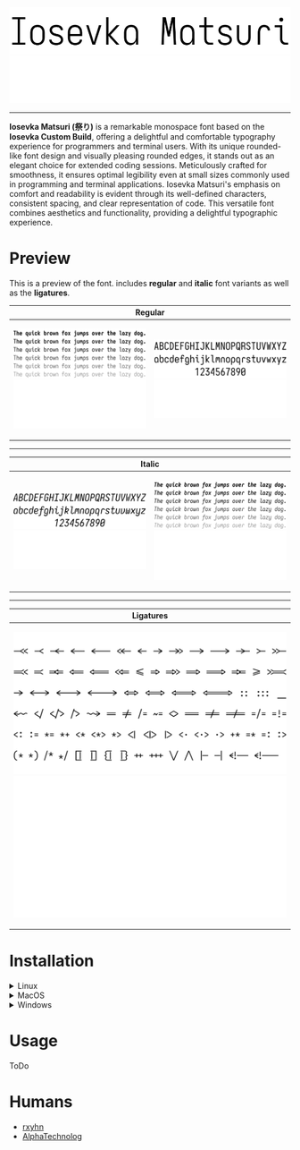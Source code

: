 <p align="center">
<img src="./assets/banner/dark.svg#gh-light-mode-only" title="Iosevka Matsuri Banner"/>
<img src="./assets/banner/light.svg#gh-dark-mode-only" title="Iosevka Matsuri Banner"/>
</p>

------------

**Iosevka Matsuri (祭り)** is a remarkable monospace font based on the **Iosevka Custom Build**,
offering a delightful and comfortable typography experience for programmers and terminal users.
With its unique rounded-like font design and visually pleasing rounded edges, it stands out as an
elegant choice for extended coding sessions. Meticulously crafted for smoothness, it ensures
optimal legibility even at small sizes commonly used in programming and terminal applications.
Iosevka Matsuri's emphasis on comfort and readability is evident through its well-defined characters,
consistent spacing, and clear representation of code. This versatile font combines aesthetics and
functionality, providing a delightful typographic experience.

# Preview

This is a preview of the font. includes **regular** and **italic** font variants as well as the **ligatures**.

<table>
<thead>
  <tr>
    <th style="text-align: center" colspan="2">Regular<br></th>
  </tr>
</thead>
<tbody>
  <tr>
    <td>
    <p align="center">
      <img src="./assets/preview/regular/dark.svg#gh-light-mode-only" title="Iosevka Matsuri Preview"/>
      <img src="./assets/preview/regular/light.svg#gh-dark-mode-only" title="Iosevka Matsuri Preview"/>
    </p>
    </td>
    <td >    
    <p align="center">
      <img src="./assets/preview/characters/regular/dark.svg#gh-light-mode-only" title="Iosevka Matsuri Preview"/>
      <img src="./assets/preview/characters/regular/light.svg#gh-dark-mode-only" title="Iosevka Matsuri Preview"/>
    </p>
    </td>
  </tr>
</tbody>
</table>

------------

<table>
<thead>
  <tr>
    <th style="text-align: center" colspan="2">Italic<br></th>
  </tr>
</thead>
<tbody>
  <tr>
    <td>
    <p align="center">
      <img src="./assets/preview/characters/italic/dark.svg#gh-light-mode-only" title="Iosevka Matsuri Preview (Italic)"/>
      <img src="./assets/preview/characters/italic/light.svg#gh-dark-mode-only" title="Iosevka Matsuri Preview (Italic)"/>
    </p>
    </td>
    <td >    
    <p align="center">
      <img src="./assets/preview/italic/dark.svg#gh-light-mode-only" title="Iosevka Matsuri Preview (Italic)"/>
      <img src="./assets/preview/italic/light.svg#gh-dark-mode-only" title="Iosevka Matsuri Preview (Italic)"/>
    </p>
    </td>
  </tr>
</tbody>
</table>

------------

<table>
<thead>
  <tr>
    <th style="text-align: center">Ligatures<br></th>
  </tr>
</thead>
<tbody>
  <tr>
    <td>
    <p align="center">
      <img src="./assets/preview/ligatures/dark.svg#gh-light-mode-only" title="Iosevka Matsuri Preview (Ligatures)"/>
      <img src="./assets/preview/ligatures/light.svg#gh-dark-mode-only" title="Iosevka Matsuri Preview (Ligatures)"/>
    </p>
    </td>
  </tr>
</tbody>
</table>

# Installation

<!-- Start Installation for linux -->
<details>
  <summary>
    Linux
  </summary>

  <h3>
    Install via package manager
  </h3>


  <ul style="list-style-type: none;">
    <li>
      <details>
        <summary>
        Nix
        </summary>
        Lorem ipsum dolor sit amet, consectetur adipiscing elit. Nunc at tristique eros, sagittis elementum mauris. Etiam vehicula tempor ipsum. Praesent quis nibh iaculis, accumsan est nec, eleifend lorem. Duis scelerisque leo sit amet ligula ornare convallis. In a convallis arcu, id mollis orci. Nam blandit, sapien eu suscipit feugiat, turpis lacus condimentum lectus, quis consectetur turpis massa vel lacus. Sed eget turpis volutpat, tempus nisl et, tristique elit. Integer pharetra, erat quis sodales pellentesque, massa sem sodales est, vitae cursus erat magna id risus. Sed vitae pellentesque ante, ut porttitor lorem.
      </details>
    </li>
    <li>
      <details>
        <summary>
        AUR
        </summary>
        Lorem ipsum dolor sit amet, consectetur adipiscing elit. Nunc at tristique eros, sagittis elementum mauris. Etiam vehicula tempor ipsum. Praesent quis nibh iaculis, accumsan est nec, eleifend lorem. Duis scelerisque leo sit amet ligula ornare convallis. In a convallis arcu, id mollis orci. Nam blandit, sapien eu suscipit feugiat, turpis lacus condimentum lectus, quis consectetur turpis massa vel lacus. Sed eget turpis volutpat, tempus nisl et, tristique elit. Integer pharetra, erat quis sodales pellentesque, massa sem sodales est, vitae cursus erat magna id risus. Sed vitae pellentesque ante, ut porttitor lorem.
      </details>
    </li>
    <li>
      <details>
        <summary>
        APT
        </summary>
        Lorem ipsum dolor sit amet, consectetur adipiscing elit. Nunc at tristique eros, sagittis elementum mauris. Etiam vehicula tempor ipsum. Praesent quis nibh iaculis, accumsan est nec, eleifend lorem. Duis scelerisque leo sit amet ligula ornare convallis. In a convallis arcu, id mollis orci. Nam blandit, sapien eu suscipit feugiat, turpis lacus condimentum lectus, quis consectetur turpis massa vel lacus. Sed eget turpis volutpat, tempus nisl et, tristique elit. Integer pharetra, erat quis sodales pellentesque, massa sem sodales est, vitae cursus erat magna id risus. Sed vitae pellentesque ante, ut porttitor lorem.
      </details>
    </li>
    <li>
      <details>
        <summary>
        Portage
        </summary>
        Lorem ipsum dolor sit amet, consectetur adipiscing elit. Nunc at tristique eros, sagittis elementum mauris. Etiam vehicula tempor ipsum. Praesent quis nibh iaculis, accumsan est nec, eleifend lorem. Duis scelerisque leo sit amet ligula ornare convallis. In a convallis arcu, id mollis orci. Nam blandit, sapien eu suscipit feugiat, turpis lacus condimentum lectus, quis consectetur turpis massa vel lacus. Sed eget turpis volutpat, tempus nisl et, tristique elit. Integer pharetra, erat quis sodales pellentesque, massa sem sodales est, vitae cursus erat magna id risus. Sed vitae pellentesque ante, ut porttitor lorem.
      </details>
    </li>
  </ul>

  <h3>
    Manual Installation
  </h3>

  Lorem ipsum dolor sit amet, consectetur adipiscing elit. Nunc at tristique eros, sagittis elementum mauris. Etiam vehicula tempor ipsum. Praesent quis nibh iaculis, accumsan est nec, eleifend lorem. Duis scelerisque leo sit amet ligula ornare convallis. In a convallis arcu, id mollis orci. Nam blandit, sapien eu suscipit feugiat, turpis lacus condimentum lectus, quis consectetur turpis massa vel lacus. Sed eget turpis volutpat, tempus nisl et, tristique elit. Integer pharetra, erat quis sodales pellentesque, massa sem sodales est, vitae cursus erat magna id risus. Sed vitae pellentesque ante, ut porttitor lorem.
</details>
<!-- End Installation for linux -->

<details>
<summary>
MacOS
</summary>

<h3>
Install via brew
</h3>

```sh
$ brew install iosevka-mayukai
```

<h3>
Manual Installation
</h3>

Download the font, clone the repo balblablablablabblablabl
then: <a href="http://support.apple.com/kb/HT2509"> Follow instructions here </a>

</details>

<details>
<summary>
Windows
</summary>

Lorem ipsum dolor sit amet, consectetur adipiscing elit. Nunc at tristique eros, sagittis elementum mauris. Etiam vehicula tempor ipsum. Praesent quis nibh iaculis, accumsan est nec, eleifend lorem. Duis scelerisque leo sit amet ligula ornare convallis. In a convallis arcu, id mollis orci. Nam blandit, sapien eu suscipit feugiat, turpis lacus condimentum lectus, quis consectetur turpis massa vel lacus. Sed eget turpis volutpat, tempus nisl et, tristique elit. Integer pharetra, erat quis sodales pellentesque, massa sem sodales est, vitae cursus erat magna id risus. Sed vitae pellentesque ante, ut porttitor lorem.

</details>

# Usage

ToDo

# Humans

- [rxyhn](https://github.com/rxyhn)
- [AlphaTechnolog](https://github.com/AlphaTechnolog)
